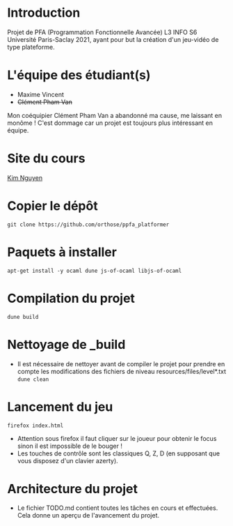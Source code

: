 # Introduction
Projet de PFA (Programmation Fonctionnelle Avancée) L3 INFO S6 Université Paris-Saclay 2021, ayant pour but la création d'un jeu-vidéo de type plateforme.

# L'équipe des étudiant(s)
* Maxime Vincent
* ~~Clément Pham Van~~

Mon coéquipier Clément Pham Van a abandonné ma cause,
me laissant en monôme ! C'est dommage car un projet
est toujours plus intéressant en équipe.

# Site du cours
[Kim Nguyen](https://www.lri.fr/~kn/ppfa_en.html)

# Copier le dépôt
`git clone https://github.com/orthose/ppfa_platformer`

# Paquets à installer
`apt-get install -y ocaml dune js-of-ocaml libjs-of-ocaml`

# Compilation du projet
`dune build`

# Nettoyage de _build
* Il est nécessaire de nettoyer avant de compiler le projet
pour prendre en compte les modifications des fichiers de niveau
resources/files/level*.txt
`dune clean`

# Lancement du jeu
`firefox index.html`
* Attention sous firefox il faut cliquer sur le joueur pour obtenir le focus sinon il est impossible de le bouger !
* Les touches de contrôle sont les classiques Q, Z, D (en supposant
que vous disposez d'un clavier azerty).

# Architecture du projet
* Le fichier TODO.md contient toutes les tâches en cours
et effectuées. Cela donne un aperçu de l'avancement du projet.
